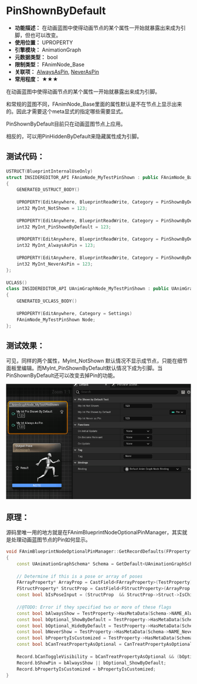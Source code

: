 ﻿# PinShownByDefault

- **功能描述：** 在动画蓝图中使得动画节点的某个属性一开始就暴露出来成为引脚，但也可以改变。
- **使用位置：** UPROPERTY
- **引擎模块：** AnimationGraph
- **元数据类型：** bool
- **限制类型：** FAnimNode_Base
- **关联项：** [AlwaysAsPin](../AlwaysAsPin/AlwaysAsPin.md), [NeverAsPin](../NeverAsPin/NeverAsPin.md)
- **常用程度：** ★★★

在动画蓝图中使得动画节点的某个属性一开始就暴露出来成为引脚。

和常规的蓝图不同，FAnimNode_Base里面的属性默认是不在节点上显示出来的。因此才需要这个meta显式的指定哪些需要显式。

PinShownByDefault目前只在动画蓝图节点上应用。

相反的，可以用PinHiddenByDefault来隐藏属性成为引脚。

## 测试代码：

```cpp
USTRUCT(BlueprintInternalUseOnly)
struct INSIDEREDITOR_API FAnimNode_MyTestPinShown : public FAnimNode_Base
{
	GENERATED_USTRUCT_BODY()

	UPROPERTY(EditAnywhere, BlueprintReadWrite, Category = PinShownByDefaultTest)
	int32 MyInt_NotShown = 123;

	UPROPERTY(EditAnywhere, BlueprintReadWrite, Category = PinShownByDefaultTest, meta = (PinShownByDefault))
	int32 MyInt_PinShownByDefault = 123;

	UPROPERTY(EditAnywhere, BlueprintReadWrite, Category = PinShownByDefaultTest, meta = (AlwaysAsPin))
	int32 MyInt_AlwaysAsPin = 123;

	UPROPERTY(EditAnywhere, BlueprintReadWrite, Category = PinShownByDefaultTest, meta = (NeverAsPin))
	int32 MyInt_NeverAsPin = 123;
};

UCLASS()
class INSIDEREDITOR_API UAnimGraphNode_MyTestPinShown : public UAnimGraphNode_Base
{
	GENERATED_UCLASS_BODY()

	UPROPERTY(EditAnywhere, Category = Settings)
	FAnimNode_MyTestPinShown Node;
};
```

## 测试效果：

可见，同样的两个属性，MyInt_NotShown 默认情况不显示成节点，只能在细节面板里编辑。而MyInt_PinShownByDefault默认情况下成为引脚。当PinShownByDefault还可以改变去掉Pin的功能。

![PinShown](PinShown.gif)

## 原理：

源码里唯一用的地方就是在FAnimBlueprintNodeOptionalPinManager，其实就是处理动画蓝图节点的Pin如何显示。

```cpp
void FAnimBlueprintNodeOptionalPinManager::GetRecordDefaults(FProperty* TestProperty, FOptionalPinFromProperty& Record) const
{
	const UAnimationGraphSchema* Schema = GetDefault<UAnimationGraphSchema>();

	// Determine if this is a pose or array of poses
	FArrayProperty* ArrayProp = CastField<FArrayProperty>(TestProperty);
	FStructProperty* StructProp = CastField<FStructProperty>(ArrayProp ? ArrayProp->Inner : TestProperty);
	const bool bIsPoseInput = (StructProp  && StructProp->Struct->IsChildOf(FPoseLinkBase::StaticStruct()));

	//@TODO: Error if they specified two or more of these flags
	const bool bAlwaysShow = TestProperty->HasMetaData(Schema->NAME_AlwaysAsPin) || bIsPoseInput;
	const bool bOptional_ShowByDefault = TestProperty->HasMetaData(Schema->NAME_PinShownByDefault);
	const bool bOptional_HideByDefault = TestProperty->HasMetaData(Schema->NAME_PinHiddenByDefault);
	const bool bNeverShow = TestProperty->HasMetaData(Schema->NAME_NeverAsPin);
	const bool bPropertyIsCustomized = TestProperty->HasMetaData(Schema->NAME_CustomizeProperty);
	const bool bCanTreatPropertyAsOptional = CanTreatPropertyAsOptional(TestProperty);

	Record.bCanToggleVisibility = bCanTreatPropertyAsOptional && (bOptional_ShowByDefault || bOptional_HideByDefault);
	Record.bShowPin = bAlwaysShow || bOptional_ShowByDefault;
	Record.bPropertyIsCustomized = bPropertyIsCustomized;
}
```